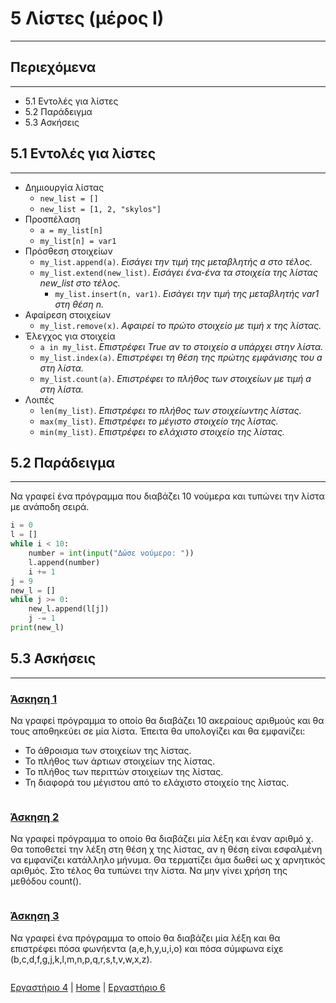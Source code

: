 # 5 Λίστες (μέρος Ι)

---

## Περιεχόμενα

---

- 5.1 Εντολές για λίστες
- 5.2 Παράδειγμα
- 5.3 Ασκήσεις

## 5.1 Εντολές για λίστες

---

- Δημιουργία λίστας
  - `new_list = []`
  - `new_list = [1, 2, "skylos"]`
- Προσπέλαση
  - `a = my_list[n]`
  - `my_list[n] = var1`
- Πρόσθεση στοιχείων
  - `my_list.append(a)`. *Εισάγει την τιμή της μεταβλητής a στο τέλος.*
  - `my_list.extend(new_list)`. *Εισάγει ένα-ένα τα στοιχεία της λίστας new_list στο τέλος.*
    - `my_list.insert(n, var1)`. *Εισάγει την τιμή της μεταβλητής var1 στη θέση n.*
- Αφαίρεση στοιχείων
  - `my_list.remove(x)`. *Αφαιρεί το πρώτο στοιχείο με τιμή x της λίστας.*
- Έλεγχος για στοιχεία
  - `a in my_list`. *Επιστρέφει True αν το στοιχείο a υπάρχει στην λίστα.*
  - `my_list.index(a)`. *Επιστρέφει τη θέση της πρώτης εμφάνισης του a στη λίστα.*
  - `my_list.count(a)`. *Επιστρέφει το πλήθος των στοιχείων με τιμή a στη λίστα.*
- Λοιπές
  - `len(my_list)`. *Επιστρέφει το πλήθος των στοιχείωντης λίστας.*
  - `max(my_list)`. *Επιστρέφει το μέγιστο στοιχείο της λίστας.*
  - `min(my_list)`. *Επιστρέφει το ελάχιστο στοιχείο της λίστας.*

## 5.2 Παράδειγμα

---

Να γραφεί ένα πρόγραμμα που διαβάζει 10 νούμερα και τυπώνει την λίστα με ανάποδη σειρά.

```python
i = 0
l = []
while i < 10:
    number = int(input("Δώσε νούμερο: "))
    l.append(number)
    i += 1
j = 9
new_l = []
while j >= 0:
    new_l.append(l[j])
    j -= 1
print(new_l)
```

## 5.3 Ασκήσεις

---

### [Άσκηση 1](source/lab_05/lab_05_exercise_1.py)

Να γραφεί πρόγραμμα το οποίο θα διαβάζει 10 ακεραίους αριθμούς και θα τους αποθηκεύει σε μία λίστα. Έπειτα θα υπολογίζει και θα εμφανίζει:

- Το άθροισμα των στοιχείων της λίστας.
- Το πλήθος των άρτιων στοιχείων της λίστας.
- Το πλήθος των περιττών στοιχείων της λίστας.
- Τη διαφορά του μέγιστου από το ελάχιστο στοιχείο της λίστας.

```python

```

### [Άσκηση 2](source/lab_05/lab_05_exercise_2.py)

Να γραφεί πρόγραμμα το οποίο θα διαβάζει μία λέξη και έναν αριθμό χ. Θα τοποθετεί την λέξη στη θέση χ της λίστας, αν η θέση είναι εσφαλμένη να εμφανίζει κατάλληλο μήνυμα. Θα τερματίζει άμα δωθεί ως χ αρνητικός αριθμός. Στο τέλος θα τυπώνει την λίστα.
Να μην γίνει χρήση της μεθόδου count().

```python

```

### [Άσκηση 3](source/lab_05/lab_05_exercise_3a.py)

Να γραφεί ένα πρόγραμμα το οποίο θα διαβάζει μία λέξη και θα επιστρέφει πόσα φωνήεντα (a,e,h,y,u,i,o) και πόσα σύμφωνα είχε (b,c,d,f,g,j,k,l,m,n,p,q,r,s,t,v,w,x,z).

```python

```

[Εργαστήριο 4](lab_04.md) | [Home](../README.md) | [Εργαστήριο 6](lab_06.md)
